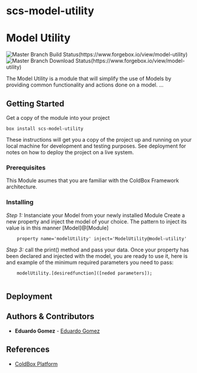 # scs-model-utility

# Model Utility
![Master Branch Build Status(https://www.forgebox.io/view/model-utility)](https://www.forgebox.io/api/v1/entry/model-utility/badges/version)![Master Branch Download Status(https://www.forgebox.io/view/model-utility)](https://www.forgebox.io/api/v1/entry/model-utility/badges/downloads)

The Model Utility is a module that will simplify the use of Models by providing common functionality and actions done on a model.
...

## Getting Started
Get a copy of the module into your project
```
box install scs-model-utility
```

These instructions will get you a copy of the project up and running on your local machine for development and testing purposes. See deployment for notes on how to deploy the project on a live system.

### Prerequisites

This Module asumes that you are familiar with the ColdBox Framework architecture.

### Installing

*Step 1:* Instanciate your Model from your newly installed Module
Create a new property and inject the model of your choice. The pattern to inject its value is in this manner [Model]@[Module] 
```
    property name='modelUtility' inject='ModelUtility@model-utility'
```
*Step 3:* call the print() method and pass your data.
Once your property has been declared and injected with the model, you are ready to use it, here is and example of the minimum required parameters you need to pass:
```
    modelUtility.[desiredfunction]([neded parameters]);
 
```

## Deployment


## Authors & Contributors

* **Eduardo Gomez** - [Eduardo Gomez](https://github.com/egomezm)

## References

* [ColdBox Platform](https://www.ortussolutions.com/products/coldbox)